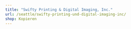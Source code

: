 ```yaml
---
title: "Swifty Printing & Digital Imaging, Inc."
url: /seattle/swifty-printing-und-digital-imaging-inc/
shop: Kopieren
---
```

